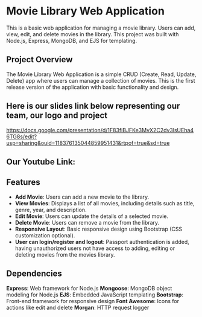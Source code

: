 # Movie Library Web Application

This is a basic web application for managing a movie library. Users can add, view, edit, and delete movies in the library. This project was built with Node.js, Express, MongoDB, and EJS for templating.

## Project Overview

The Movie Library Web Application is a simple CRUD (Create, Read, Update, Delete) app where users can manage a collection of movies. This is the first release version of the application with basic functionality and design.

## Here is our slides link below representing our team, our logo and project 
https://docs.google.com/presentation/d/1F83fiBJFKe3MvX2C2dv3lsUEha46TG8s/edit?usp=sharing&ouid=118376135044859951431&rtpof=true&sd=true

## Our Youtube Link:


## Features

- **Add Movie**: Users can add a new movie to the library.
- **View Movies**: Displays a list of all movies, including details such as title, genre, year, and description.
- **Edit Movie**: Users can update the details of a selected movie.
- **Delete Movie**: Users can remove a movie from the library.
- **Responsive Layout**: Basic responsive design using Bootstrap (CSS customization optional).
- **User can login/register and logout**: Passport authentication is added, having unauthorized users not have access to adding, editing or deleting movies from the movies library.
  
## Dependencies
**Express**: Web framework for Node.js
**Mongoose**: MongoDB object modeling for Node.js
**EJS**: Embedded JavaScript templating
**Bootstrap**: Front-end framework for responsive design
**Font Awesome**: Icons for actions like edit and delete
**Morgan**: HTTP request logger
